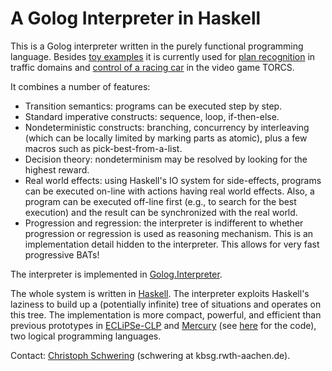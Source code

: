 A Golog Interpreter in Haskell
==============================

This is a Golog interpreter written in the purely functional programming
language.
Besides [toy examples](../golog-examples/) it is currently used for [plan
recognition](../plan-recog/) in traffic domains and [control of a racing
car](../torcs-agent/) in the video game TORCS.

It combines a number of features:

* Transition semantics: programs can be executed step by step.
* Standard imperative constructs: sequence, loop, if-then-else.
* Nondeterministic constructs: branching, concurrency by interleaving (which
  can be locally limited by marking parts as atomic), plus a few macros such as
  pick-best-from-a-list.
* Decision theory: nondeterminism may be resolved by looking for the highest
  reward.
* Real world effects: using Haskell's IO system for side-effects, programs can
  be executed on-line with actions having real world effects. Also, a program
  can be executed off-line first (e.g., to search for the best execution) and
  the result can be synchronized with the real world.
* Progression and regression: the interpreter is indifferent to whether
  progression or regression is used as reasoning mechanism.
  This is an implementation detail hidden to the interpreter.
  This allows for very fast progressive BATs!

The interpreter is implemented in [Golog.Interpreter](src/Golog/Interpreter.hs).

The whole system is written in [Haskell][Haskell].
The interpreter exploits Haskell's laziness to build up a (potentially
infinite) tree of situations and operates on this tree.
The implementation is more compact, powerful, and efficient than previous
prototypes in [ECLiPSe-CLP][ECLiPSe] and [Mercury][Mercury] (see
[here][prGolog-old] for the code), two logical programming languages.


Contact: [Christoph Schwering][HP] (schwering at kbsg.rwth-aachen.de).


[Haskell]: http://www.haskell.org/
[ECLiPSe]: http://www.eclipseclp.org/
[Mercury]: http://www.mercurylang.org/
[prGolog-old]: https://github.com/schwering/prgolog-old
[HP]: http://www.kbsg.rwth-aachen.de/~schwering/

